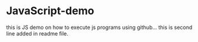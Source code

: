 # JavaScript-demo
this is JS demo on how to execute js programs using github...
this is second line added in readme file.
